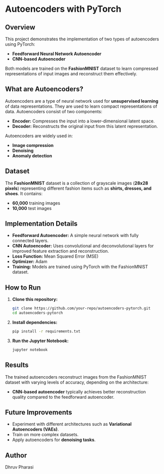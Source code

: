 # Autoencoders with PyTorch

## Overview

This project demonstrates the implementation of two types of autoencoders using PyTorch:

- **Feedforward Neural Network Autoencoder**
- **CNN-based Autoencoder**

Both models are trained on the **FashionMNIST** dataset to learn compressed representations of input images and reconstruct them effectively.

## What are Autoencoders?

Autoencoders are a type of neural network used for **unsupervised learning** of data representations. They are used to learn compact representations of data. Autoencoders consist of two components:

- **Encoder:** Compresses the input into a lower-dimensional latent space.
- **Decoder:** Reconstructs the original input from this latent representation.

Autoencoders are widely used in:
- **Image compression**
- **Denoising**
- **Anomaly detection**

## Dataset

The **FashionMNIST** dataset is a collection of grayscale images (**28x28 pixels**) representing different fashion items such as **shirts, dresses, and shoes**. It contains:
- **60,000** training images
- **10,000** test images

## Implementation Details

- **Feedforward Autoencoder:** A simple neural network with fully connected layers.
- **CNN Autoencoder:** Uses convolutional and deconvolutional layers for improved feature extraction and reconstruction.
- **Loss Function:** Mean Squared Error (MSE)
- **Optimizer:** Adam
- **Training:** Models are trained using PyTorch with the FashionMNIST dataset.

## How to Run

1. **Clone this repository:**
   ```sh
   git clone https://github.com/your-repo/autoencoders-pytorch.git
   cd autoencoders-pytorch
   ```

2. **Install dependencies:**
   ```sh
   pip install -r requirements.txt
   ```

3. **Run the Jupyter Notebook:**
   ```sh
   jupyter notebook
   ```

## Results

The trained autoencoders reconstruct images from the FashionMNIST dataset with varying levels of accuracy, depending on the architecture:
- **CNN-based autoencoder** typically achieves better reconstruction quality compared to the feedforward autoencoder.

## Future Improvements

- Experiment with different architectures such as **Variational Autoencoders (VAEs)**.
- Train on more complex datasets.
- Apply autoencoders for **denoising tasks**.

## Author

Dhruv Pharasi
